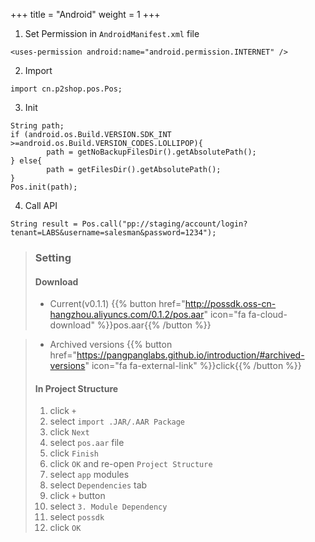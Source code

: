 +++
title = "Android"
weight = 1
+++

1. Set Permission in `AndroidManifest.xml` file
```
<uses-permission android:name="android.permission.INTERNET" />
```

2. Import
```
import cn.p2shop.pos.Pos;
```

3. Init 
```
String path;
if (android.os.Build.VERSION.SDK_INT >=android.os.Build.VERSION_CODES.LOLLIPOP){
        path = getNoBackupFilesDir().getAbsolutePath();
} else{
        path = getFilesDir().getAbsolutePath();
}
Pos.init(path);
```

4. Call API
```
String result = Pos.call("pp://staging/account/login?tenant=LABS&username=salesman&password=1234");
```

> ### Setting
>
> #### Download
>  - Current(v0.1.1)
>  {{% button href="http://possdk.oss-cn-hangzhou.aliyuncs.com/0.1.2/pos.aar" icon="fa fa-cloud-download" %}}pos.aar{{% /button %}}

>  - Archived versions
>  {{% button href="https://pangpanglabs.github.io/introduction/#archived-versions" icon="fa fa-external-link" %}}click{{% /button %}}
>
> #### In Project Structure
> 
> 1. click `+` 
> 2. select `import .JAR/.AAR Package`
> 3. click `Next`
> 4. select `pos.aar` file
> 5. click `Finish`
> 6. click `OK` and re-open `Project Structure`
> 7. select `app` modules
> 8. select `Dependencies` tab
> 9. click `+` button
> 10. select `3. Module Dependency`
> 11. select `possdk`
> 12. click `OK`

